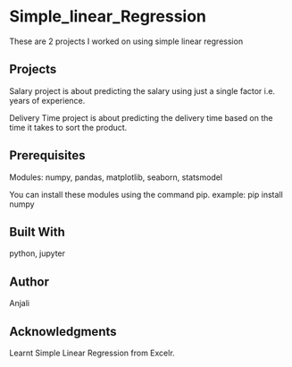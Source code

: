 # Simple_linear_Regression
These are 2 projects I worked on using simple linear regression

## Projects
Salary project is about predicting the salary using just a single factor i.e. years of experience.

Delivery Time project is about predicting the delivery time based on the time it takes to sort the product.

## Prerequisites
Modules: numpy, pandas, matplotlib, seaborn, statsmodel

You can install these modules using the command pip. example: pip install numpy

## Built With
python, jupyter

## Author
Anjali

## Acknowledgments
Learnt Simple Linear Regression from Excelr.
